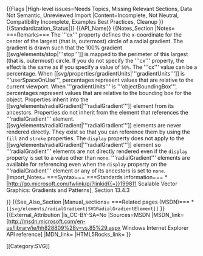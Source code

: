 {{Flags
|High-level issues=Needs Topics, Missing Relevant Sections, Data Not Semantic, Unreviewed Import
|Content=Incomplete, Not Neutral, Compatibility Incomplete, Examples Best Practices, Cleanup
}}
{{Standardization_Status|}}
{{API_Name}}
{{Notes_Section
|Notes=
===Remarks===
The '''cx''' property defines the x-coordinate for the center of the largest (that is, outermost) circle of a radial gradient. The gradient is drawn such that the 100% gradient [[svg/elements/stop|'''stop''']] is mapped to the perimeter of this largest (that is, outermost) circle. If you do not specify the '''cx''' property, the effect is the same as if you specify a value of <code>50%</code>.
The '''cx''' value can be a percentage. When [[svg/properties/gradientUnits|'''gradientUnits''']] is  '''userSpaceOnUse''', percentages represent values that are relative to the current viewport. When '''gradientUnits''' is  '''objectBoundingBox''', percentages represent values that are relative to the bounding box for the object.
Properties inherit into the [[svg/elements/radialGradient|'''radialGradient''']] element from its ancestors. Properties do not inherit from the element that references the '''radialGradient''' element.
[[svg/elements/radialGradient|'''radialGradient''']] elements are never rendered directly. They exist so that you can reference  them by using the <code>fill</code> and <code>stroke</code> properties.
The <code>display</code> property does not apply to the [[svg/elements/radialGradient|'''radialGradient''']] element  so '''radialGradient''' elements are not directly rendered even if the <code>display</code> property is set to a value other than <code>none</code>.  '''radialGradient''' elements are available for referencing even when the <code>display</code> property on the '''radialGradient''' element or any of its ancestors is set to <code>none</code>.
|Import_Notes=
===Syntax===
===Standards information===
*[http://go.microsoft.com/fwlink/p/?linkid{{=}}199811 Scalable Vector Graphics: Gradients and Patterns], Section 13.4.3


}}
{{See_Also_Section
|Manual_sections=
===Related pages (MSDN)===
*<code>[[svg/elements/radialGradient|SVGRadialGradientElement]]</code>
}}
{{External_Attribution
|Is_CC-BY-SA=No
|Sources=MSDN
|MSDN_link=[http://msdn.microsoft.com/en-us/library/ie/hh828809%28v=vs.85%29.aspx Windows Internet Explorer API reference]
|MDN_link=
|HTML5Rocks_link=
}}

[[Category:SVG]]